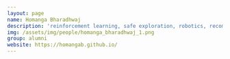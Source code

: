 ```yaml
---
layout: page
name: Homanga Bharadhwaj
description: 'reinforcement learning, safe exploration, robotics, recommender systems. co-supervised by <a href="https://animesh.garg.tech/">Animesh Garg</a>. <strong>next: CMU RI</strong>'
img: /assets/img/people/homanga_bharadhwaj_1.png
group: alumni
website: https://homangab.github.io/
---
```


